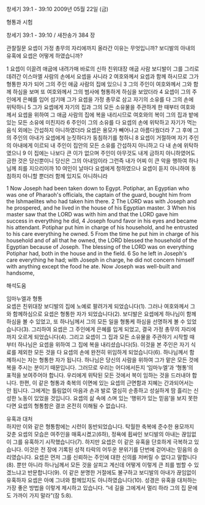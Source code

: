 창세기 39:1 - 39:10 
2009년 05월 22일 (금)

형통과 시험



창세기 39:1 - 39:10 / 새찬송가 384 장


관찰질문
요셉이 가정 총무의 자리에까지 올라간 이유는 무엇입니까?
보디발의 아내의 유혹에 요셉은 어떻게 하였습니까?

1 요셉이 이끌려 애굽에 내려가매 바로의 신하 친위대장 애굽 사람 보디발이 그를 그리로 데려간 이스마엘 사람의 손에서 요셉을 사니라 2 여호와께서 요셉과 함께 하시므로 그가 형통한 자가 되어 그의 주인 애굽 사람의 집에 있으니 3 그의 주인이 여호와께서 그와 함께 하심을 보며 또 여호와께서 그의 범사에 형통하게 하심을 보았더라 4 요셉이 그의 주인에게 은혜를 입어 섬기매 그가 요셉을 가정 총무로 삼고 자기의 소유를 다 그의 손에 위탁하니 5 그가 요셉에게 자기의 집과 그의 모든 소유물을 주관하게 한 때부터 여호와께서 요셉을 위하여 그 애굽 사람의 집에 복을 내리시므로 여호와의 복이 그의 집과 밭에 있는 모든 소유에 미친지라 6 주인이 그의 소유를 다 요셉의 손에 위탁하고 자기가 먹는 음식 외에는 간섭하지 아니하였더라 요셉은 용모가 빼어나고 아름다웠더라 7 그 후에 그의 주인의 아내가 요셉에게 눈짓하다가 동침하기를 청하니 8 요셉이 거절하며 자기 주인의 아내에게 이르되 내 주인이 집안의 모든 소유를 간섭하지 아니하고 다 내 손에 위탁하였으니 9 이 집에는 나보다 큰 이가 없으며 주인이 아무것도 내게 금하지 아니하였어도 금한 것은 당신뿐이니 당신은 그의 아내임이라 그런즉 내가 어찌 이 큰 악을 행하여 하나님께 죄를 지으리이까 10 여인이 날마다 요셉에게 청하였으나 요셉이 듣지 아니하여 동침하지 아니할 뿐더러 함께 있지도 아니하니라  

1 Now Joseph had been taken down to Egypt. Potiphar, an Egyptian who was one of Pharaoh's officials, the captain of the guard, bought him from the Ishmaelites who had taken him there. 2 The LORD was with Joseph and he prospered, and he lived in the house of his Egyptian master. 3 When his master saw that the LORD was with him and that the LORD gave him success in everything he did, 4 Joseph found favor in his eyes and became his attendant. Potiphar put him in charge of his household, and he entrusted to his care everything he owned. 5 From the time he put him in charge of his household and of all that he owned, the LORD blessed the household of the Egyptian because of Joseph. The blessing of the LORD was on everything Potiphar had, both in the house and in the field. 6 So he left in Joseph's care everything he had; with Joseph in charge, he did not concern himself with anything except the food he ate. Now Joseph was well-built and handsome,

해석도움





임마누엘과 형통  
요셉은 친위대장 보디발의 집에 노예로 팔려가게 되었습니다(1). 그러나 여호와께서 그와 함께하심으로 요셉은 형통한 자가 되었습니다(2). 보디발은 요셉에게 하나님이 함께하심을 볼 수 있었고, 또 하나님께서 그의 모든 일을 형통케 하심을 선명하게 볼 수 있었습니다(3). 그리하여 요셉은 그 주인에게 은혜를 입게 되었고, 결국 가정 총무의 자리에까지 오르게 되었습니다(4). 그리고 요셉이 그 집과 모든 소유물을 주관하기 시작할 때부터 하나님은 요셉을 위하여 그 집에 복을 내리셨습니다(5). 이것을 본 주인은 자기 식료를 제외한 모든 것을 다 요셉의 손에 완전히 위임하게 되었습니다(6). 하나님께서 함께하시는 자는 형통한 자가 됩니다. 하나님은 당신의 사람을 위하여 그가 맡은 모든 것에 복을 주시는 분이기 때문입니다. 그러므로 우리는 어디에서든지 ‘임마누엘’과 ‘형통’의 표적을 보여주어야 합니다. 우리에게 위탁된 모든 것에서 복이 임하는 것을 드러내야 합니다. 한편, 이 같은 형통과 축복의 이면에 있는 요셉의 근면함과 지혜는 간과되어서는 안 됩니다. 그에게는 틀림없이 마음과 손과 발로 열심히 순종하고 성실하게 땀 흘리는 신성한 노동이 있었을 것입니다. 요셉의 삶 속에 스며 있는 ‘행위가 있는 믿음’을 보지 못한다면 요셉의 형통함은 결코 온전히 이해될 수 없습니다.          

유혹과 대처  
하지만 이와 같은 형통함에는 시련이 동반되었습니다. 탁월한 축복에 준수한 용모까지 갖춘 요셉의 모습은 여주인을 매혹시켰고(6하), 정욕에 휩싸인 보디발의 아내는 끊임없이 그를 유혹하기 시작했습니다(7). 하지만 요셉은 이 같은 유혹을 단호하게 극복하고 있습니다. 이것은 전 장에 기록된 성적 타락의 어두운 분위기를 단번에 걷어내는 믿음의 승리였습니다. 요셉은 먼저 그를 신뢰하는 주인에 대한 신의를 저버릴 수 없다고 말합니다(8). 뿐만 아니라 하나님께서 모든 것을 살피고 계신데 어떻게 이렇게 큰 죄를 범할 수 있겠느냐고 반문합니다(9). 이 같은 분명한 거절에도 불구하고 보디발의 아내가 끊임없이 유혹하자 요셉은 아예 그녀와 함께있지도 아니하였습니다(10). 성경은 유혹을 대처하는 가장 좋은 방법을 이렇게 제시하고 있습니다. “네 길을 그에게서 멀리 하라 그의 집 문에도 가까이 가지 말라”(잠 5:8).